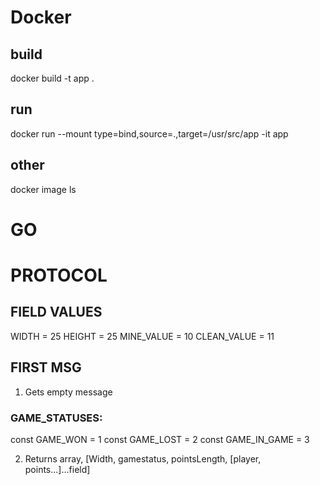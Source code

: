 # Docker

## build
docker build -t app .

## run
docker run --mount type=bind,source=.,target=/usr/src/app -it app

## other
docker image ls


# GO

# PROTOCOL
## FIELD VALUES
WIDTH = 25
HEIGHT = 25
MINE_VALUE = 10
CLEAN_VALUE = 11

## FIRST MSG
1) Gets empty message

### GAME_STATUSES:
const GAME_WON = 1
const GAME_LOST = 2
const GAME_IN_GAME = 3

2) Returns array, [Width, gamestatus, pointsLength, [player, points...]...field]

